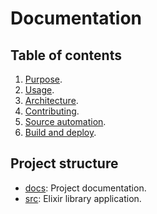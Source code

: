 # Documentation

## Table of contents

1. [Purpose](purpose.md).
2. [Usage](usage.md).
3. [Architecture](architecture.md).
4. [Contributing](contributing.md).
5. [Source automation](source-automation.md).
6. [Build and deploy](build-and-deploy.md).

## Project structure

- [docs](../docs): Project documentation.
- [src](../src): Elixir library application.
